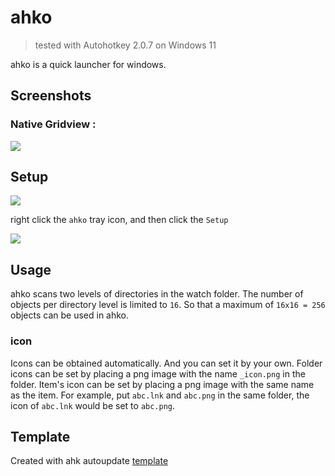 # ahko

> tested with Autohotkey 2.0.7 on Windows 11

ahko is a quick launcher for windows.

## Screenshots

### Native Gridview :

![](./assets/screenshot_gridview.png)

## Setup

![](./assets/setup.png)

right click the `ahko` tray icon, and then click the `Setup`

![](./assets/setupui.png)

## Usage

ahko scans two levels of directories in the watch folder.
The number of objects per directory level is limited to `16`. So that a maximum of `16x16 = 256` objects can be used in ahko.

### icon

Icons can be obtained automatically. And you can set it by your own.
Folder icons can be set by placing a png image with the name `_icon.png` in the folder.
Item's icon can be set by placing a png image with the same name as the item. For example, put `abc.lnk` and `abc.png` in the same folder, the icon of `abc.lnk` would be set to `abc.png`.

## Template

Created with ahk autoupdate [template](https://github.com/Nigh/ahk-autoupdate-template/generate)

